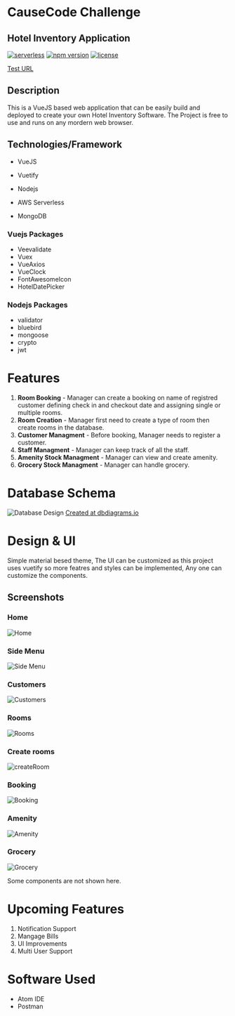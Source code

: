 # CauseCode Challenge
## Hotel Inventory Application
[![serverless](http://public.serverless.com/badges/v3.svg)](http://www.serverless.com)
[![npm version](https://badge.fury.io/js/serverless.svg)](https://badge.fury.io/js/serverless)
[![license](https://img.shields.io/npm/l/serverless.svg)](https://www.npmjs.com/package/serverless)

[Test URL][797556c7]

## Description
This is a VueJS based web application that can be easily build and deployed to create your own Hotel Inventory Software.
The Project is free to use and runs on any mordern web browser.
## Technologies/Framework
- VueJS
- Vuetify
- Nodejs
- AWS Serverless
- MongoDB

  [797556c7]: http://hotel-booking-app.s3-website.ap-south-1.amazonaws.com/ "test url"

### Vuejs Packages
- Veevalidate
- Vuex
- VueAxios
- VueClock
- FontAwesomeIcon
- HotelDatePicker

### Nodejs Packages
- validator
- bluebird
- mongoose
- crypto
- jwt

# Features
1. **Room Booking** - Manager can create a booking on name of registred customer defining check in and checkout date and assigning single or multiple rooms.
2. **Room Creation** - Manager first need to create a type of room then create rooms in the database.
3. **Customer Managment** - Before booking, Manager needs to register a customer.
4. **Staff Managment** - Manager can keep track of all the staff.
5. **Amenity Stock Managment** - Manager can view and create amenity.
6. **Grocery Stock Managment** - Manager can handle grocery.

# Database Schema
![Database Design](images/2019/08/database_design.png)
[Created at dbdiagrams.io][50990eb6]

  [50990eb6]: https://dbdiagram.io/ "Link"

# Design & UI
Simple material besed theme, The UI can be customized as this project uses vuetify so more featres and styles can be implemented, Any one can customize the components.
## Screenshots
### Home
![Home](images/2019/08/home.png)
### Side Menu
![Side Menu](images/2019/08/navbar.png)
### Customers
![Customers](images/2019/08/customer.png)
### Rooms
![Rooms](images/2019/08/room1.png)
### Create rooms
![createRoom](images/2019/08/room.png)
### Booking
![Booking](images/2019/08/booking.png)
### Amenity
![Amenity](images/2019/08/amenity.png)
### Grocery
![Grocery](images/2019/08/grocery.png)

Some components are not shown here.
# Upcoming Features
1. Notification Support
2. Mangage Bills
3. UI Improvements
4. Multi User Support

# Software Used
- Atom IDE
- Postman
